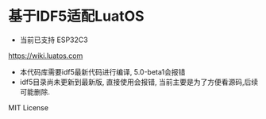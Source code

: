 # 基于IDF5适配LuatOS

* 当前已支持 ESP32C3

https://wiki.luatos.com

* 本代码库需要idf5最新代码进行编译, 5.0-beta1会报错
* idf5目录尚未更新到最新版, 直接使用会报错, 当前主要是为了方便看源码,后续可能删除.

MIT License
